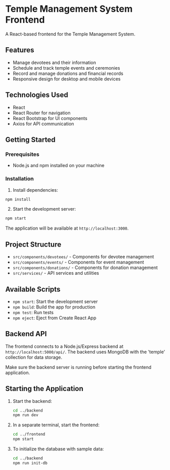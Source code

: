 # Temple Management System Frontend

A React-based frontend for the Temple Management System.

## Features

- Manage devotees and their information
- Schedule and track temple events and ceremonies
- Record and manage donations and financial records
- Responsive design for desktop and mobile devices

## Technologies Used

- React
- React Router for navigation
- React Bootstrap for UI components
- Axios for API communication

## Getting Started

### Prerequisites

- Node.js and npm installed on your machine

### Installation

1. Install dependencies:

```bash
npm install
```

2. Start the development server:

```bash
npm start
```

The application will be available at `http://localhost:3000`.

## Project Structure

- `src/components/devotees/` - Components for devotee management
- `src/components/events/` - Components for event management
- `src/components/donations/` - Components for donation management
- `src/services/` - API services and utilities

## Available Scripts

- `npm start`: Start the development server
- `npm build`: Build the app for production
- `npm test`: Run tests
- `npm eject`: Eject from Create React App

## Backend API

The frontend connects to a Node.js/Express backend at `http://localhost:5000/api/`.
The backend uses MongoDB with the 'temple' collection for data storage.

Make sure the backend server is running before starting the frontend application.

## Starting the Application

1. Start the backend:
   ```bash
   cd ../backend
   npm run dev
   ```

2. In a separate terminal, start the frontend:
   ```bash
   cd ../frontend
   npm start
   ```

3. To initialize the database with sample data:
   ```bash
   cd ../backend
   npm run init-db
   ```
